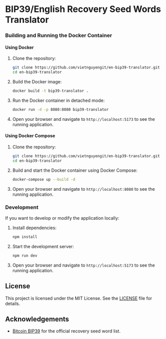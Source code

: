 # BIP39/English Recovery Seed Words Translator

### Building and Running the Docker Container

#### Using Docker

1. Clone the repository:

    ```sh
    git clone https://github.com/vietnguyengit/en-bip39-translator.git
    cd en-bip39-translator
    ```

2. Build the Docker image:

    ```sh
    docker build -t bip39-translator .
    ```

3. Run the Docker container in detached mode:

    ```sh
    docker run -d -p 8080:8080 bip39-translator
    ```

4. Open your browser and navigate to `http://localhost:5173` to see the running application.

#### Using Docker Compose

1. Clone the repository:

    ```sh
    git clone https://github.com/vietnguyengit/en-bip39-translator.git
    cd en-bip39-translator
    ```

2. Build and start the Docker container using Docker Compose:

    ```sh
    docker-compose up --build -d
    ```

3. Open your browser and navigate to `http://localhost:8080` to see the running application.

### Development

If you want to develop or modify the application locally:

1. Install dependencies:

    ```sh
    npm install
    ```

2. Start the development server:

    ```sh
    npm run dev
    ```

3. Open your browser and navigate to `http://localhost:5173` to see the running application.

## License

This project is licensed under the MIT License. See the [LICENSE](LICENSE) file for details.

## Acknowledgements

- [Bitcoin BIP39](https://github.com/bitcoin/bips/blob/master/bip-0039/english.txt) for the official recovery seed word list.
